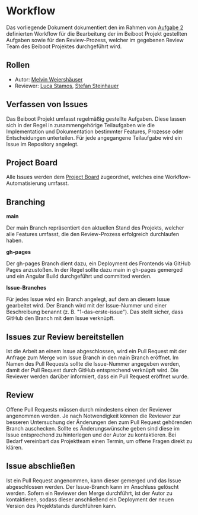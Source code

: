 # Workflow

Das vorliegende Dokument dokumentiert den im Rahmen von [Aufgabe 2](https://github.com/mi-classroom/mi-master-wt-beiboot-2022/issues/2) definierten Workflow für die Bearbeitung der im Beiboot Projekt gestellten Aufgaben sowie für den Review-Prozess, welcher im gegebenen Review Team des Beiboot Projektes durchgeführt wird.

## Rollen

- Autor: [Melvin Weiershäuser](https://github.com/mweiershaeuser)
- Reviewer: [Luca Stamos](https://github.com/LokiGodofBattle), [Stefan Steinhauer](https://github.com/pfropfen)

## Verfassen von Issues

Das Beiboot Projekt umfasst regelmäßig gestellte Aufgaben. Diese lassen sich in der Regel in zusammengehörige Teilaufgaben wie die Implementation und Dokumentation bestimmter Features, Prozesse oder Entscheidungen unterteilen. Für jede angegangene Teilaufgabe wird ein Issue im Repository angelegt.

## Project Board

Alle Issues werden dem [Project Board](https://github.com/mi-classroom/mi-web-technologien-beiboot-ss2022-mweiershaeuser/projects/1) zugeordnet, welches eine Workflow-Automatisierung umfasst.

## Branching

**main**

Der main Branch repräsentiert den aktuellen Stand des Projekts, welcher alle Features umfasst, die den Review-Prozess erfolgreich durchlaufen haben.

**gh-pages**

Der gh-pages Branch dient dazu, ein Deployment des Frontends via GitHub Pages anzustoßen. In der Regel sollte dazu main in gh-pages gemerged und ein Angular Build durchgeführt und committed werden.

**Issue-Branches**

Für jedes Issue wird ein Branch angelegt, auf dem an diesem Issue gearbeitet wird. Der Branch wird mit der Issue-Nummer und einer Beschreibung benannt (z. B. "1-das-erste-issue"). Das stellt sicher, dass GitHub den Branch mit dem Issue verknüpft.

## Issues zur Review bereitstellen

Ist die Arbeit an einem Issue abgeschlossen, wird ein Pull Request mit der Anfrage zum Merge vom Issue Branch in den main Branch eröffnet. Im Namen des Pull Requests sollte die Issue-Nummer angegeben werden, damit der Pull Request durch GitHub entsprechend verknüpft wird. Die Reviewer werden darüber informiert, dass ein Pull Request eröffnet wurde.

## Review

Offene Pull Requests müssen durch mindestens einen der Reviewer angenommen werden. Je nach Notwendigkeit können die Reviewer zur besseren Untersuchung der Änderungen den zum Pull Request gehörenden Branch auschecken. Sollte es Änderungswünsche geben sind diese im Issue entsprechend zu hinterlegen und der Autor zu kontaktieren. Bei Bedarf vereinbart das Projektteam einen Termin, um offene Fragen direkt zu klären.

## Issue abschließen

Ist ein Pull Request angenommen, kann dieser gemerged und das Issue abgeschlossen werden. Der Issue-Branch kann im Anschluss gelöscht werden. Sofern ein Reviewer den Merge durchführt, ist der Autor zu kontaktieren, sodass dieser anschließend ein Deployment der neuen Version des Projektstands durchführen kann.

